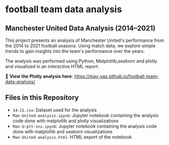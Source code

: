 # football team data analysis

## Manchester United Data Analysis (2014–2021)

This project presents an analysis of Manchester United's performance from the 2014 to 2021 football seasons. Using match data, we explore simple trends to gain insights into the team's performance over the years.

The analysis was performed using Python, Matplotlib,seaborn and plotly and visualized in an interactive HTML report.

🔗 **View the Plotly analysis here**: https://may-vaz.github.io/football-team-data-analysis/

## Files in this Repository

- `14-21.csv`: Dataset used for the analysis
- `Man-United-analysis.ipynb`: Jupyter notebook containing the analysis code done with matplotlib and plotly visualizations
- `Man-U-plt-sns.ipynb`: Jupyter notebook containing the analysis code done with matplotlib and seaborn visualizations
- `Man-United-analysis.html`: HTML export of the notebook
